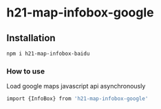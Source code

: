 # h21-map-infobox-google

## Installation
```bash
npm i h21-map-infobox-baidu
```
### How to use
Load google maps javascript api asynchronously
```bash
import {InfoBox} from 'h21-map-infobox-google'
```
